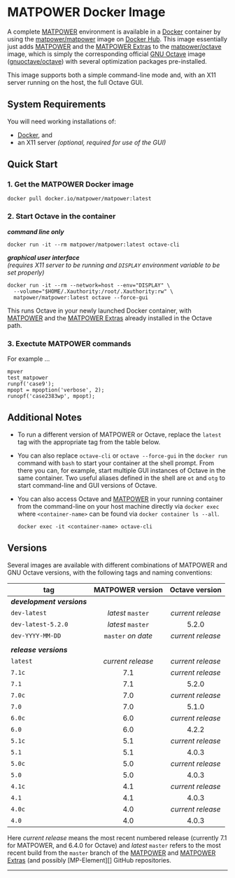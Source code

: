 MATPOWER Docker Image
=====================

A complete [MATPOWER][0] environment is available in a [Docker][1]
container by using the [matpower/matpower][2] image on [Docker Hub][3].
This image essentially just adds [MATPOWER][4] and the [MATPOWER
Extras][5] to the [matpower/octave][6] image, which is simply the
corresponding official [GNU Octave][8] image ([gnuoctave/octave][7])
with several optimization packages pre-installed.

This image supports both a simple command-line mode and, with an X11
server running on the host, the full Octave GUI.


System Requirements
-------------------

You will need working installations of:
- [Docker][9], and
- an X11 server _(optional, required for use of the GUI)_


Quick Start
-----------

### 1. Get the MATPOWER Docker image
```
docker pull docker.io/matpower/matpower:latest
```

### 2. Start Octave in the container

**_command line only_**
```
docker run -it --rm matpower/matpower:latest octave-cli
```

**_graphical user interface_**  
_(requires X11 server to be running and `DISPLAY` environment variable to be set properly)_
```
docker run -it --rm --network=host --env="DISPLAY" \
  --volume="$HOME/.Xauthority:/root/.Xauthority:rw" \
  matpower/matpower:latest octave --force-gui
```

This runs Octave in your newly launched Docker container, with [MATPOWER][4]
and the [MATPOWER Extras][5] already installed in the Octave path.


### 3. Exectute MATPOWER commands

For example ...
```
mpver
test_matpower
runpf('case9');
mpopt = mpoption('verbose', 2);
runopf('case2383wp', mpopt);
```


Additional Notes
----------------

- To run a different version of MATPOWER or Octave, replace the `latest` tag
with the appropriate tag from the table below.

- You can also replace `octave-cli` or `octave --force-gui` in the
`docker run` command with `bash` to start your container at the shell
prompt. From there you can, for example, start multiple GUI instances
of Octave in the same container. Two useful aliases defined in the shell
are `ot` and `otg` to start command-line and GUI versions of Octave.

- You can also access Octave and [MATPOWER][4] in your running container
  from the command-line on your host machine directly via `docker exec`
  where `<container-name>` can be found via `docker container ls --all`.
  ```
  docker exec -it <container-name> octave-cli
  ```


Versions
--------

Several images are available with different combinations of MATPOWER and
GNU Octave versions, with the following tags and naming conventions:

|       tag          |  MATPOWER version  |  Octave version   |
| ------------------ | :----------------: | :---------------: |
| **_development versions_** |            |                   |
| `dev-latest`       | _latest_ `master`  | _current release_ |
| `dev-latest-5.2.0` | _latest_ `master`  |       5.2.0       |
| `dev-YYYY-MM-DD`   | `master` _on date_ | _current release_ |
|                    |                    |                   |
| **_release versions_** |                |                   |
| `latest`           | _current release_  | _current release_ |
| `7.1c`             |        7.1         | _current release_ |
| `7.1`              |        7.1         |       5.2.0       |
| `7.0c`             |        7.0         | _current release_ |
| `7.0`              |        7.0         |       5.1.0       |
| `6.0c`             |        6.0         | _current release_ |
| `6.0`              |        6.0         |       4.2.2       |
| `5.1c`             |        5.1         | _current release_ |
| `5.1`              |        5.1         |       4.0.3       |
| `5.0c`             |        5.0         | _current release_ |
| `5.0`              |        5.0         |       4.0.3       |
| `4.1c`             |        4.1         | _current release_ |
| `4.1`              |        4.1         |       4.0.3       |
| `4.0c`             |        4.0         | _current release_ |
| `4.0`              |        4.0         |       4.0.3       |

Here _current release_ means the most recent numbered release (currently
7.1 for MATPOWER, and 6.4.0 for Octave) and _latest_ `master` refers to
the most recent build from the `master` branch of the [MATPOWER][4] and [MATPOWER
Extras][5] (and possibly [MP-Element][] GitHub repositories.


---

[0]: https://matpower.org
[1]: https://www.docker.com
[2]: https://hub.docker.com/r/matpower/matpower
[3]: https://hub.docker.com/
[4]: https://github.com/MATPOWER/matpower
[5]: https://github.com/MATPOWER/matpower-extras
[6]: https://hub.docker.com/r/matpower/octave
[7]: https://hub.docker.com/r/gnuoctave/octave
[8]: https://octave.org
[9]: https://www.docker.com/products/docker-desktop
[10]: https://github.com/MATPOWER/mp-element
